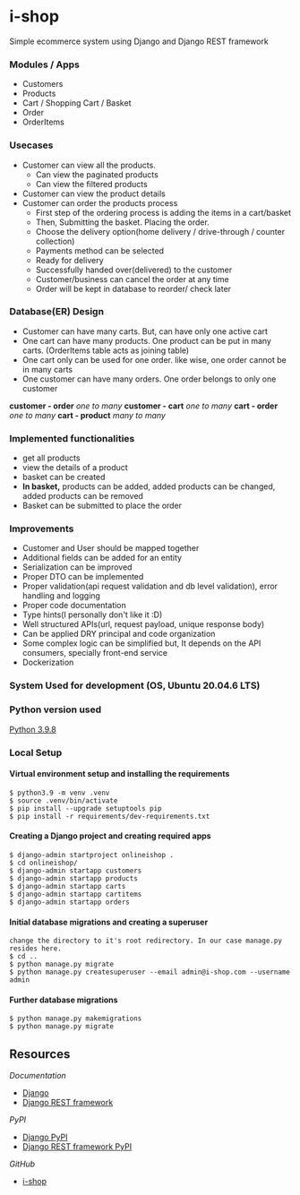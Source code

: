 # i-shop
Simple ecommerce system using Django and Django REST framework

### Modules / Apps
- Customers
- Products
- Cart / Shopping Cart / Basket
- Order
- OrderItems

### Usecases
- Customer can view all the products.
    - Can view the paginated products
    - Can view the filtered products
- Customer can view the product details
- Customer can order the products process
  - First step of the ordering process is adding the items in a cart/basket
  - Then, Submitting the basket. Placing the order.
  - Choose the delivery option(home delivery / drive-through / counter collection)
  - Payments method can be selected
  - Ready for delivery
  - Successfully handed over(delivered) to the customer
  - Customer/business can cancel the order at any time
  - Order will be kept in database to reorder/ check later

### Database(ER) Design
- Customer can have many carts. But, can have only one active cart
- One cart can have many products. One product can be put in many carts. (OrderItems table acts as joining table)
- One cart only can be used for one order. like wise, one order cannot be in many carts
- One customer can have many orders. One order belongs to only one customer

**customer - order** _one to many_
**customer - cart** _one to many_
**cart - order** _one to many_
**cart - product** _many to many_

### Implemented functionalities
- get all products
- view the details of a product
- basket can be created
- **In basket,** products can be added, added products can be changed, added products can be removed
- Basket can be submitted to place the order

### Improvements
- Customer and User should be mapped together
- Additional fields can be added for an entity
- Serialization can be improved
- Proper DTO can be implemented
- Proper validation(api request validation and db level validation), error handling and logging
- Proper code documentation
- Type hints(I personally don't like it :D)
- Well structured APIs(url, request payload, unique response body)
- Can be applied DRY principal and code organization
- Some complex logic can be simplified but, It depends on the API consumers, specially front-end service
- Dockerization

### System Used for development (OS, Ubuntu 20.04.6 LTS)

### Python version used
[Python 3.9.8](https://docs.python.org/3.9/)

### Local Setup
#### Virtual environment setup and installing the requirements
```
$ python3.9 -m venv .venv
$ source .venv/bin/activate
$ pip install --upgrade setuptools pip
$ pip install -r requirements/dev-requirements.txt
```

#### Creating a Django project and creating required apps
```
$ django-admin startproject onlineishop .
$ cd onlineishop/
$ django-admin startapp customers
$ django-admin startapp products
$ django-admin startapp carts
$ django-admin startapp cartitems
$ django-admin startapp orders
```

#### Initial database migrations and creating a superuser
```
change the directory to it's root redirectory. In our case manage.py resides here.
$ cd ..
$ python manage.py migrate
$ python manage.py createsuperuser --email admin@i-shop.com --username admin
```

#### Further database migrations
```
$ python manage.py makemigrations
$ python manage.py migrate
```

## Resources
_*Documentation*_
- [Django](https://www.djangoproject.com/)
- [Django REST framework](https://www.django-rest-framework.org/)
 
_*PyPI*_
- [Django PyPI](https://pypi.org/project/Django/4.2.6/)
- [Django REST framework PyPI](https://pypi.org/project/djangorestframework/)

_*GitHub*_
- [i-shop](https://github.com/jenoth/i-shop)

<!--
What I really achieved here. After long time, nearly 3 years I recap my serverside knowledge 
with Django and almost covered most of the principles except template, the last T in MVT :D 
-->
